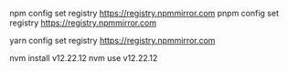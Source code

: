 npm config set registry https://registry.npmmirror.com
pnpm config set registry https://registry.npmmirror.com

yarn config set registry https://registry.npmmirror.com

nvm install v12.22.12
nvm use v12.22.12 

